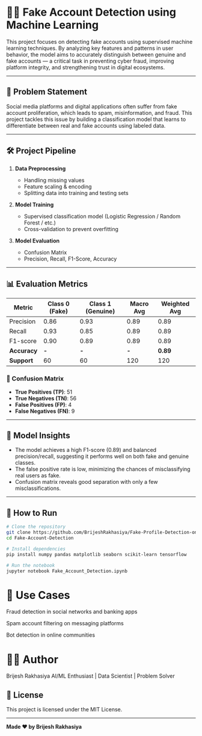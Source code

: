 # 🕵️‍♂️ Fake Account Detection using Machine Learning

This project focuses on detecting fake accounts using supervised machine learning techniques. By analyzing key features and patterns in user behavior, the model aims to accurately distinguish between genuine and fake accounts — a critical task in preventing cyber fraud, improving platform integrity, and strengthening trust in digital ecosystems.

---

## 📌 Problem Statement

Social media platforms and digital applications often suffer from fake account proliferation, which leads to spam, misinformation, and fraud. This project tackles this issue by building a classification model that learns to differentiate between real and fake accounts using labeled data.

---

## 🛠️ Project Pipeline

1. **Data Preprocessing**  
   - Handling missing values  
   - Feature scaling & encoding  
   - Splitting data into training and testing sets

2. **Model Training**  
   - Supervised classification model (Logistic Regression / Random Forest / etc.)  
   - Cross-validation to prevent overfitting

3. **Model Evaluation**  
   - Confusion Matrix  
   - Precision, Recall, F1-Score, Accuracy  

---

## 📊 Evaluation Metrics

| Metric         | Class 0 (Fake) | Class 1 (Genuine) | Macro Avg | Weighted Avg |
|----------------|----------------|-------------------|-----------|---------------|
| Precision      | 0.86           | 0.93              | 0.89      | 0.89          |
| Recall         | 0.93           | 0.85              | 0.89      | 0.89          |
| F1-score       | 0.90           | 0.89              | 0.89      | 0.89          |
| **Accuracy**   | **-**          | **-**             | **-**     | **0.89**      |
| **Support**    | 60             | 60                | 120       | 120           |

### 🧮 Confusion Matrix

- **True Positives (TP)**: 51  
- **True Negatives (TN)**: 56  
- **False Positives (FP)**: 4  
- **False Negatives (FN)**: 9  

---

## 🧠 Model Insights

- The model achieves a high F1-score (0.89) and balanced precision/recall, suggesting it performs well on both fake and genuine classes.
- The false positive rate is low, minimizing the chances of misclassifying real users as fake.
- Confusion matrix reveals good separation with only a few misclassifications.

---

## 🚀 How to Run

```bash
# Clone the repository
git clone https://github.com/BrijeshRakhasiya/Fake-Profile-Detection-on-Social-Media.git
cd Fake-Account-Detection

# Install dependencies
pip install numpy pandas matplotlib seaborn scikit-learn tensorflow 

# Run the notebook
jupyter notebook Fake_Account_Detection.ipynb
```
# 🔐 Use Cases
Fraud detection in social networks and banking apps

Spam account filtering on messaging platforms

Bot detection in online communities

# 🙋‍♂️ Author
Brijesh Rakhasiya
AI/ML Enthusiast | Data Scientist | Problem Solver


## 📄 License

This project is licensed under the MIT License.

---
**Made ❤️ by Brijesh Rakhasiya**
